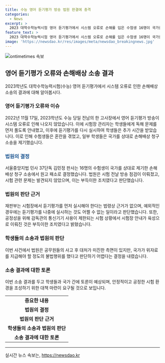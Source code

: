 ```yaml
---
title: 수능 영어 듣기평가 방송 법원 판결에 충격
categories:
  - News
excerpt: >
  2023 대학수학능력시험 영어 듣기평가에서 시스템 오류로 손해를 입은 수험생 16명이 국가를 상대로 손해배상을 청구했지만 법원은 이를 받아들이지 않았다. 영어 듣기평가 방송 오류로 독해를 먼저 푸는 순서가 깨졌으나 법원은 국가의 불법행위를 인정하기 어렵다는 결정을 내렸다. 법원은 공정성을 유지하기 위한 조치로 판단하였으며, 특별한 경우에는 듣기평가를 나중에 실시할 수밖에 없다고 지적했다.
feature_text: >
  2023 대학수학능력시험 영어 듣기평가에서 시스템 오류로 손해를 입은 수험생 16명이 국가를 상대로 손해배상을 청구했지만 법원은 이를 받아들이지 않았다. 영어 듣기평가 방송 오류로 독해를 먼저 푸는 순서가 깨졌으나 법원은 국가의 불법행위를 인정하기 어렵다는 결정을 내렸다. 법원은 공정성을 유지하기 위한 조치로 판단하였으며, 특별한 경우에는 듣기평가를 나중에 실시할 수밖에 없다고 지적했다.
image: 'https://newsdao.kr/res/images/meta/newsdao_breakingnews.jpg'
---
```


<p><img src="https://newsdao.kr/res/images/meta/newsdao_breakingnews.jpg" alt="ontimetimes 속보" /></p>

<h2 data-ke-size="size26">영어 듣기평가 오류와 손해배상 소송 결과</h2>

<p data-ke-size="size16">2023학년도 대학수학능력시험(수능) 영어 듣기평가에서 시스템 오류로 인한 손해배상 소송의 결과에 대해 알아봅시다.</p>

<h3>영어 듣기평가 오류와 이슈</h3>

<p data-ke-size="size16">2022년 11월 17일, 2023학년도 수능 당일 전남의 한 고사장에서 영어 듣기평가 방송이 시스템 오류로 인해 나오지 않았습니다. 이에 시험장 관리자는 학생들에게 독해 문제를 먼저 풀도록 안내했고, 이후에 듣기평가를 다시 실시하여 학생들은 추가 시간을 받았습니다. 이로 인해 수험생들은 혼란을 겪었고, 일부 학생들은 국가를 상대로 손해배상 청구 소송을 제기했습니다.</p>

<h3><b><span style="color: #1a5490;">법원의 결정</span></b></h3>

<p data-ke-size="size16">서울중앙지법 민사 37단독 김민정 판사는 16명의 수험생이 국가를 상대로 제기한 손해배상 청구 소송에서 원고 패소로 결정했습니다. 법원은 시험 전날 방송 점검이 이뤄졌고, 시험 관련 문제는 발견되지 않았으며, 이는 부득이한 조치였다고 판단했습니다.</p>

<h3>법원의 판단 근거</h3>

<p data-ke-size="size16">재판부는 시험장에서 듣기평가를 먼저 실시해야 한다는 법령상 근거가 없으며, 예외적인 경우에는 듣기평가를 나중에 실시하는 것도 어쩔 수 없는 일이라고 판단했습니다. 또한, 공정성을 위해 감독관의 통신기기 사용이 제한되는 시험 상황에서 시험장 안내가 육성으로 이뤄진 것은 부득이한 조치였다고 밝혔습니다.</p>

<h3>학생들의 소송과 법원의 판단</h3>

<p data-ke-size="size16">이번 사건에서 법원은 공무원들의 사고 후 대처가 미진한 측면이 있지만, 국가가 위자료를 지급해야 할 정도의 불법행위를 했다고 판단하기 어렵다는 결정을 내렸습니다.</p>

<h3>소송 결과에 대한 토론</h3>

<p data-ke-size="size16">이번 소송 결과를 두고 학생들과 국가 간에 토론이 예상되며, 안정적이고 공정한 시험 환경을 조성하기 위한 대책 마련이 요구될 것으로 보입니다.</p>

<table>
    <tbody>
        <tr>
            <td style="text-align: center; height: 17px;"><b>중요한 내용</b></td>
        </tr>
        <tr>
            <td style="text-align: center; height: 17px;"><b>법원의 결정</b></td>
        </tr>
        <tr>
            <td style="text-align: center; height: 17px;"><b>법원의 판단 근거</b></td>
        </tr>
        <tr>
            <td style="text-align: center; height: 17px;"><b>학생들의 소송과 법원의 판단</b></td>
        </tr>
        <tr>
            <td style="text-align: center; height: 17px;"><b>소송 결과에 대한 토론</b></td>
        </tr>
    </tbody>
</table>

<p><hr></p>
실시간 뉴스 속보는, <a href="https://newsdao.kr" rel="dofollow">https://newsdao.kr</a>


